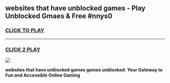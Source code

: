 
## websites that have unblocked games - Play Unblocked Gmaes & Free #nnys0
<h3>
<a href="https://news.freeplayer.one?title=websites_that_have_unblocked_games&ref=26F">CLICK TO PLAY</a></h3>
<hr>

<h3>
<a href="https://news.freeplayer.one?title=websites_that_have_unblocked_games&ref=26F">CLICK 2 PLAY</a>
  
</h3>

<a href="https://news.freeplayer.one?title=websites_that_have_unblocked_games&ref=26F/"><img src="https://clearcache.store/games.png"></a>


**websites that have unblocked games games unblocked: Your Gateway to Fun and Accessible Online Gaming**
